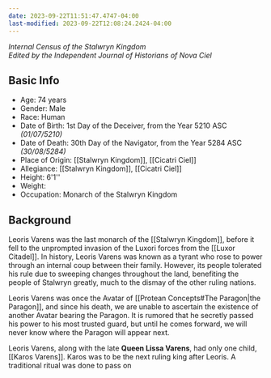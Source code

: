 ```yaml
---
date: 2023-09-22T11:51:47.4747-04:00
last-modified: 2023-09-22T12:08:24.2424-04:00
---
```

_Internal Census of the Stalwryn Kingdom_  
*Edited by the Independent Journal of Historians of Nova Ciel*
## Basic Info
- Age: 74 years
- Gender: Male
- Race: Human
- Date of Birth: 1st Day of the Deceiver, from the Year 5210 ASC *(01/07/5210)*
- Date of Death: 30th Day of the Navigator, from the Year 5284 ASC *(30/08/5284)*
- Place of Origin: [[Stalwryn Kingdom]], [[Cicatri Ciel]]
- Allegiance: [[Stalwryn Kingdom]], [[Cicatri Ciel]]
- Height: 6'1''
- Weight:
- Occupation: Monarch of the Stalwryn Kingdom

## Background

Leoris Varens was the last monarch of the [[Stalwryn Kingdom]], before it fell to the unprompted invasion of the Luxori forces from the [[Luxor Citadel]]. In history, Leoris Varens was known as a tyrant who rose to power through an internal coup between their family. However, its people tolerated his rule due to sweeping changes throughout the land, benefiting the people of Stalwryn greatly, much to the dismay of the other ruling nations.

Leoris Varens was once the Avatar of [[Protean Concepts#The Paragon|the Paragon]], and since his death, we are unable to ascertain the existence of another Avatar bearing the Paragon. It is rumored that he secretly passed his power to his most trusted guard, but until he comes forward, we will never know where the Paragon will appear next.

Leoris Varens, along with the late **Queen Lissa Varens**, had only one child, [[Karos Varens]]. Karos was to be the next ruling king after Leoris. A traditional ritual was done to pass on 